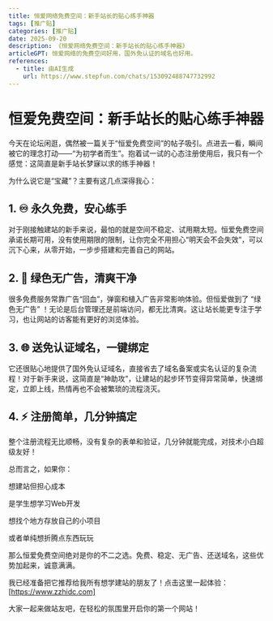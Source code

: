 ```yaml
---
title: 恒爱网络免费空间：新手站长的贴心练手神器
tags: [推广贴]
categories: [推广贴]
date: 2025-09-20
description: 《恒爱网络免费空间：新手站长的贴心练手神器》
articleGPT: 恒爱网络的免费空间好用，国外免认证的域名也好用。
references:
  - title: 由AI生成
    url: https://www.stepfun.com/chats/153092488747732992
---
```


# 恒爱免费空间：新手站长的贴心练手神器

今天在论坛闲逛，偶然被一篇关于“恒爱免费空间”的帖子吸引。点进去一看，瞬间被它的理念打动——“为初学者而生”。抱着试一试的心态注册使用后，我只有一个感觉：这简直是新手站长梦寐以求的练手神器！

为什么说它是“宝藏”？主要有这几点深得我心：

## 1. ♾️ 永久免费，安心练手
对于刚接触建站的新手来说，最怕的就是空间不稳定、试用期太短。恒爱免费空间承诺长期可用，没有使用期限的限制，让你完全不用担心“明天会不会失效”，可以沉下心来，从零开始，一步步搭建和完善自己的网站。

## 2. 🍃 绿色无广告，清爽干净
很多免费服务常靠广告“回血”，弹窗和植入广告非常影响体验。但恒爱做到了 “绿色无广告” ！无论是后台管理还是前端访问，都无比清爽。这让站长能更专注于学习，也让网站的访客能有更好的浏览体验。

## 3. 🌐 送免认证域名，一键绑定
它还很贴心地提供了国外免认证域名，直接省去了域名备案或实名认证的复杂流程！对于新手来说，这简直是“神助攻”，让建站的起步环节变得异常简单，快速绑定，立即上线，热情再也不会被繁琐的流程浇灭。

## 4. ⚡ 注册简单，几分钟搞定
整个注册流程无比顺畅，没有复杂的表单和验证，几分钟就能完成，对技术小白超级友好！

总而言之，如果你：

想建站但担心成本

是学生想学习Web开发

想找个地方存放自己的小项目

或者单纯想折腾点东西玩玩

那么恒爱免费空间绝对是你的不二之选。免费、稳定、无广告、还送域名，这些优势加起来，诚意满满。

我已经准备把它推荐给我所有想学建站的朋友了！点击这里一起体验：[https://www.zzhidc.com]

大家一起来做站友吧，在轻松的氛围里开启你的第一个网站！


